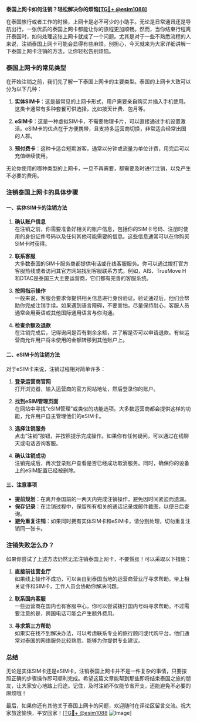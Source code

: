 **泰国上网卡如何注销？轻松解决你的烦恼[[TG💪+ @esim1088](https://t.me/s/esim1088)]**

在泰国旅行或者工作的时候，上网卡是必不可少的小助手。无论是日常通讯还是导航出行，一张优质的泰国上网卡都能让你的旅程更加顺畅。然而，当你结束行程离开泰国时，如何处理这张上网卡就成了一个问题。尤其是对于一些不熟悉流程的人来说，注销泰国上网卡可能会显得有些麻烦。别担心，今天就来为大家详细讲解一下泰国上网卡注销的方法，让你轻松告别烦恼。

### 泰国上网卡的常见类型

在开始注销之前，我们先了解一下泰国上网卡的主要类型。泰国的上网卡大致可以分为以下几种：

1. **实体SIM卡**：这是最常见的上网卡形式，用户需要亲自购买并插入手机使用。这类卡通常有多种套餐可供选择，比如按天计费、包月等。
   
2. **eSIM卡**：这是一种虚拟SIM卡，不需要物理卡片，可以直接通过手机设置激活。eSIM卡的优点在于方便携带，且支持多运营商切换，非常适合经常出国的人群。

3. **预付费卡**：这种卡适合短期游客，通常以分钟或流量为单位计费，用完后可以充值继续使用。

无论你使用的哪种类型的上网卡，一旦不再需要，都需要及时进行注销，以免产生不必要的费用。

### 注销泰国上网卡的具体步骤

#### 一、实体SIM卡的注销方法

1. **确认账户信息**  
   在注销之前，你需要准备好相关的账户信息，包括你的SIM卡号码、注册时使用的身份证件号码以及任何其他可能需要的信息。这些信息通常可以在你购买SIM卡时获得。

2. **联系客服**  
   大多数泰国的SIM卡服务商都提供电话或在线客服服务。你可以通过拨打官方客服热线或者访问其官方网站找到客服联系方式。例如，AIS、TrueMove H和DTAC是泰国三大主要运营商，它们都有完善的客服系统。

3. **按照指示操作**  
   一般来说，客服会要求你提供相关信息进行身份验证。验证通过后，他们会帮助你完成注销手续。如果遇到语言障碍，不要害怕，尽量保持耐心，客服人员通常会用英语或其他国际通用语言与你沟通。

4. **检查余额及退款**  
   在注销完成后，记得询问是否有剩余余额，并了解是否可以申请退款。有些运营商允许用户将未使用的金额转移到其他账户上。

#### 二、eSIM卡的注销方法

对于eSIM卡来说，注销过程相对简单许多：

1. **登录运营商官网**  
   打开浏览器，输入运营商的官方网站地址，然后登录你的账户。

2. **找到eSIM管理页面**  
   在网站中寻找“eSIM管理”或类似的功能选项。大多数运营商都会提供这样的功能，允许用户自主管理他们的eSIM卡。

3. **选择注销服务**  
   点击“注销”按钮，并按照提示完成操作。如果你有任何疑问，可以通过在线聊天或电话咨询客服。

4. **确认注销成功**  
   注销完成后，再次登录账户查看是否已经成功取消服务。同时，确保你的设备上的eSIM配置已经被删除。

#### 三、注意事项

- **提前规划**：在离开泰国前的一两天内完成注销操作，避免因时间紧迫而遗漏。
- **保存记录**：在注销过程中，保留所有相关的通话记录或邮件截图，以便日后查询。
- **避免重复注销**：如果同时拥有实体SIM卡和eSIM卡，请分别处理，切勿重复注销同一张卡。

### 注销失败怎么办？

如果你尝试了上述方法仍然无法注销泰国上网卡，不要慌张！可以采取以下措施：

1. **直接前往营业厅**  
   如果线上操作不成功，可以亲自到泰国当地的运营商营业厅寻求帮助。带上相关证件和SIM卡，工作人员会协助你解决问题。

2. **联系国内客服**  
   一些运营商在国内也有客服中心，你可以尝试拨打国内号码寻求帮助。不过需要注意的是，跨国电话可能会产生额外费用。

3. **寻求第三方帮助**  
   如果实在找不到解决办法，可以考虑联系专业的旅行顾问或代购平台，他们通常对泰国的网络服务比较熟悉，能够为你提供专业建议。

### 总结

无论是实体SIM卡还是eSIM卡，注销泰国上网卡并不是一件复杂的事情，只要按照正确的步骤操作即可顺利完成。希望这篇文章能帮到那些即将结束泰国之旅的朋友，让大家安心地踏上归途。记住，及时注销不仅能节省开支，还能避免不必要的麻烦哦！

最后，如果你还有其他关于泰国上网卡的问题，欢迎随时在评论区留言交流。祝大家旅途愉快，平安回家！[[TG💪+ @esim1088](https://t.me/s/esim1088) ![Image](https://i.postimg.cc/4NQfJmqS/Snipaste-2025-05-13-00-14-12.png)]